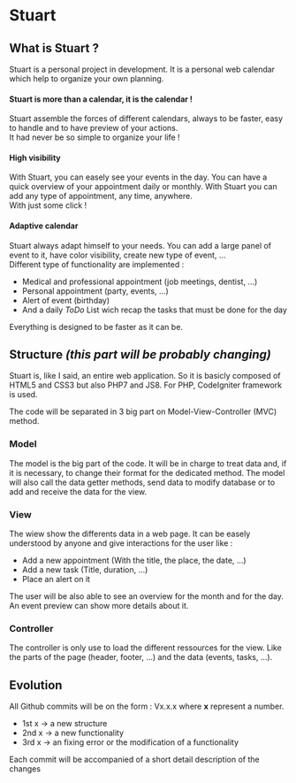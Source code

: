 # Stuart

## What is Stuart ?

Stuart is a personal project in development.
It is a personal web calendar which help to organize your own planning.

#### Stuart is more than a calendar, it is the calendar !

Stuart assemble the forces of different calendars, always to be faster, easy to handle and to have preview of your actions.</br>
It had never be so simple to organize your life !

#### High visibility

With Stuart, you can easely see your events in the day. You can have a quick overview of your appointment daily or monthly.
With Stuart you can add any type of appointment, any time, anywhere. </br>With just some click !

#### Adaptive calendar

Stuart always adapt himself to your needs. You can add a large panel of event to it, have color visibility, create new type of event, ... </br>
Different type of functionality are implemented :
- Medical and professional appointment (job meetings, dentist, ...)
- Personal appointment (party, events, ...)
- Alert of event (birthday)
- And a daily *ToDo* List wich recap the tasks that must be done for the day

Everything is designed to be faster as it can be.

## Structure *(this part will be probably changing)*

Stuart is, like I said, an entire web application. So it is basicly composed of HTML5 and CSS3 but also PHP7 and JS8.
For PHP, CodeIgniter framework is used.

The code will be separated in 3 big part on Model-View-Controller (MVC) method.

### Model

The model is the big part of the code. It will be in charge to treat data and, if it is necessary, to change their format for the dedicated method. The model will also call the data getter methods, send data to modify database or to add and receive the data for the view.

### View

The wiew show the differents data in a web page. It can be easely understood by anyone and give interactions for the user like :
- Add a new appointment (With the title, the place, the date, ...)
- Add a new task (Title, duration, ...)
- Place an alert on it

The user will be also able to see an overview for the month and for the day. An event preview can show more details about it.

### Controller

The controller is only use to load the different ressources for the view. Like the parts of the page (header, footer, ...) and the data (events, tasks, ...).

## Evolution

All Github commits will be on the form : Vx.x.x where **x** represent a number.

- 1st x -> a new structure
- 2nd x -> a new functionality
- 3rd x -> an fixing error or the modification of a functionality

Each commit will be accompanied of a short detail description of the changes
